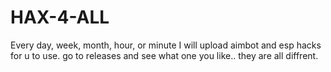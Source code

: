 # HAX-4-ALL
Every day, week, month, hour, or minute I will upload aimbot and esp hacks for u to use. go to releases and see what one you like.. they are all diffrent.
